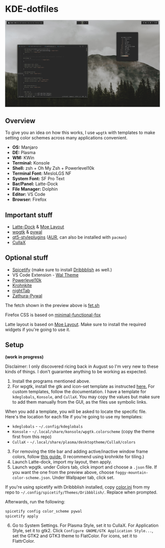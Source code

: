 # KDE-dotfiles

![Preview](https://raw.githubusercontent.com/ComplexPlatform/KDE-dotfiles/master/foggy-mountain-preview.png)

## Overview

To give you an idea on how this works, I use `wpgtk` with templates to make setting color schemes across many applications convenient.

 - **OS:** Manjaro
 - **DE:** Plasma
 - **WM:** KWin
 - **Terminal:** Konsole
 - **Shell:** zsh + Oh My Zsh + Powerlevel10k
 - **Terminal Font:** MesloLGS NF
 - **System Font:** SF Pro Text
 - **Bar/Panel:** Latte-Dock
 - **File Manager:** Dolphin
 - **Editor:** VS Code
 - **Browser:** Firefox


## Important stuff

 - [Latte-Dock](https://github.com/KDE/latte-dock) & [Moe Layout](https://store.kde.org/p/1373008/)
 - [wpgtk](https://github.com/deviantfero/wpgtk) & [pywal](https://github.com/dylanaraps/pywal)
 - [qt5-styleplugins](https://github.com/qt/qtstyleplugins) ([AUR](https://aur.archlinux.org/packages/qt5-styleplugins/), can also be installed with `pacman`) 
 - [CullaX](https://www.opendesktop.org/p/1278039/)

## Optional stuff
 - [Spicetify](https://github.com/khanhas/Spicetify) (make sure to install [Dribbblish](https://github.com/morpheusthewhite/spicetify-themes/tree/master/Dribbblish) as well.)
 - VS Code Extension - [Wal Theme](https://marketplace.visualstudio.com/items?itemName=dlasagno.wal-theme)
 - [Powerlevel10k](https://github.com/romkatv/powerlevel10k)
 - [Krohnkite](https://store.kde.org/p/1281790/)
 - [nightTab](https://addons.mozilla.org/en-GB/firefox/addon/nighttab/)
 - [Zathura-Pywal](https://github.com/GideonWolfe/Zathura-Pywal)

The fetch shown in the preview above is [fet.sh](https://github.com/6gk/fet.sh)

Firefox CSS is based on [minimal-functional-fox](https://github.com/mut-ex/minimal-functional-fox)

Latte layout is based on [Moe Layout](https://store.kde.org/p/1373008/). Make sure to install the required widgets if you're going to use it.

## Setup
**(work in progress)**

Disclaimer: I only discovered ricing back in August so I'm very new to these kinds of things. I don't guarantee anything to be working as expected.

 1. Install the programs mentioned above.
 2. For wpgtk, install the gtk and icon-set template as instructed [here.](https://github.com/deviantfero/wpgtk/wiki/Installation#default-templates) For custom templates, follow the documentation. I have a template for `kdeglobals`, `Konsole`, and `CullaX`. You may copy the values but make sure to add them manually from the GUI, as the files use symbolic links.
 
When you add a template, you will be asked to locate the specific file. Here's the location for each file if you're going to use my templates:

 - `kdeglobals` - `~/.config/kdeglobals`
 - `Konsole` - `~/.local/share/konsole/wpgtk.colorscheme` (copy the theme first from this repo)
 - `CullaX` - `~/.local/share/plasma/desktoptheme/CullaX/colors`

 3. For removing the title bar and adding active/inactive window frame colors, follow [this guide.](https://github.com/waltereikrem/KWin-TilingGuide/) (I recommend using krohnkite for tiling.)
 4. Launch Latte-dock, import my layout, then apply.
 5. Launch wpgtk. under Colors tab, click import and choose a `.json` file. If you want the one from the preview above, choose `foggy-mountain-color-scheme.json`. Under Wallpaper tab, click set.

If you're using spicetify with Dribbblish installed, copy [color.ini](https://github.com/ComplexPlatform/KDE-dotfiles/blob/master/.config/spicetify/Themes/Dribbblish/color.ini) from my repo to `~/.config/spicetify/Themes/Dribbblish/`. Replace when prompted.

Afterwards, run the following: 
```
spicetify config color_scheme pywal
spicetify apply
```

 6. Go to System Settings. For Plasma Style, set it to CullaX. For Application Style, set it to gtk2. Click `Configure GNOME/GTK Application Style...`, set the GTK2 and GTK3 theme to FlatColor. For icons, set it to FlattrColor.